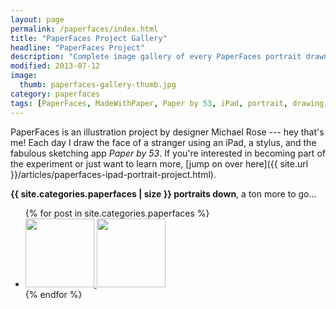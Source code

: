 ```yaml
---
layout: page
permalink: /paperfaces/index.html
title: "PaperFaces Project Gallery"
headline: "PaperFaces Project"
description: "Complete image gallery of every PaperFaces portrait drawn by Michael Rose using Paper by 53."
modified: 2013-07-12
image: 
  thumb: paperfaces-gallery-thumb.jpg
category: paperfaces
tags: [PaperFaces, MadeWithPaper, Paper by 53, iPad, portrait, drawing, illustration, painting, Michael Rose]
---
```


PaperFaces is an illustration project by designer Michael Rose --- hey that's me! Each day I draw the face of a stranger using an iPad, a stylus, and the fabulous sketching app *Paper by 53*. If you're interested in becoming part of the experiment or just want to learn more, [jump on over here]({{ site.url }}/articles/paperfaces-ipad-portrait-project.html). 

**{{ site.categories.paperfaces | size }} portraits down**, a ton more to go...

<ul class="recent-grid unstyled-list">
{% for post in site.categories.paperfaces %}
	<li><a href="{{ site.url }}{{ post.url }}" title="{{ post.title }}">
		<img class="load" src="{{ site.url }}/images/preload.gif" data-original="{{ site.url }}/images/{{ post.image.thumb }}" alt="" width="110" height="110">
		<noscript><img src="{{ site.url }}/images/{{ post.image.thumb }}" alt="" width="110" height="110"></noscript>
	</a></li>
	{% endfor %}
</ul>